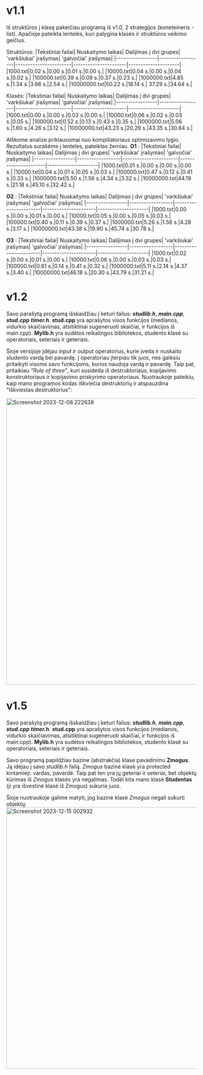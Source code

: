 # v1.1
Iš struktūros į klasę pakeičiau programą iš v1.0, 2 strategijos  (koneteineris - list). Apačioje pateikta lentelės, kuri palygina klasės ir struktūros veikimo geičius.

Struktūros:
|Tekstiniai failai| Nuskaitymo laikas| Dalijimas į dvi grupes| 'varkšiukai' įrašymas| 'galvočiai' įrašymas|
|-----------------|------------------|-----------------------|----------------------|---------------------|
|1000.txt|0.02 s.|0.00 s.|0.01 s.|0.00 s.|
|10000.txt|0.04 s.|0.00 s.|0.04 s.|0.02 s.|
|100000.txt|0.39 s.|0.09 s.|0.37 s.|0.23 s.|
|1000000.txt|4.85 s.|1.34 s.|3.66 s.|2.54 s.|
|10000000.txt|50.22 s.|18.14 s.| 37.29 s.|34.64 s.|  

Klasės:
|Tekstiniai failai| Nuskaitymo laikas| Dalijimas į dvi grupes| 'varkšiukai' įrašymas| 'galvočiai' įrašymas|
|-----------------|------------------|-----------------------|----------------------|---------------------|
|1000.txt|0.00 s.|0.00 s.|0.02 s.|0.00 s.|
|10000.txt|0.06 s.|0.02 s.|0.03 s.|0.05 s.|
|100000.txt|0.52 s.|0.13 s.|0.43 s.|0.35 s.|
|1000000.txt|5.06 s.|1.60 s.|4.26 s.|3.12 s.|
|10000000.txt|43.23 s.|20.29 s.|43.35 s.|30.84 s.|  

Atlikome analize priklausomai nuo kompiliatoriaus optimizavimo lygio. Rezultatus surašėme į lenteles, pateiktas žemiau.
**O1** :
|Tekstiniai failai| Nuskaitymo laikas| Dalijimas į dvi grupes| 'varkšiukai' įrašymas| 'galvočiai' įrašymas|
|-----------------|------------------|-----------------------|----------------------|---------------------|
|1000.txt|0.01 s.|0.00 s.|0.00 s.|0.00 s.|
|10000.txt|0.04 s.|0.01 s.|0.05 s.|0.03 s.|
|100000.txt|0.47 s.|0.12 s.|0.41 s.|0.33 s.|
|1000000.txt|5.50 s.|1.56 s.|4.34 s.|3.32 s.|
|10000000.txt|44.19 s.|21.18 s.|45.10 s.|32.42 s.|  

**O2** :
|Tekstiniai failai| Nuskaitymo laikas| Dalijimas į dvi grupes| 'varkšiukai' įrašymas| 'galvočiai' įrašymas|
|-----------------|------------------|-----------------------|----------------------|---------------------|
|1000.txt|0.00 s.|0.00 s.|0.01 s.|0.00 s.|
|10000.txt|0.05 s.|0.00 s.|0.05 s.|0.03 s.|
|100000.txt|0.40 s.|0.11 s.|0.39 s.|0.37 s.|
|1000000.txt|5.26 s.|1.56 s.|4.28 s.|3.17 s.|
|10000000.txt|43.38 s.|19.90 s.|45.74 s.|30.78 s.| 

**O3** :
|Tekstiniai failai| Nuskaitymo laikas| Dalijimas į dvi grupes| 'varkšiukai' įrašymas| 'galvočiai' įrašymas|
|-----------------|------------------|-----------------------|----------------------|---------------------|
|1000.txt|0.02 s.|0.00 s.|0.01 s.|0.00 s.|
|10000.txt|0.06 s.|0.00 s.|0.03 s.|0.03 s.|
|100000.txt|0.61 s.|0.14 s.|0.41 s.|0.32 s.|
|1000000.txt|5.11 s.|2.14 s.|4.37 s.|3.40 s.|
|10000000.txt|46.18 s.|20.30 s.|43.79 s.|31.21 s.| 


# v1.2
Savo parašytą programą išskaidžiau į keturi failus: ***studlib.h***, ***main.cpp***, ***stud.cpp*** ***timer.h***. **stud.cpp** yra aprašytos visos funkcijos (medianos, vidurkio skaičiavimas, atsitiktinai sugeneruoti skaičiai, ir  funkcijos iš main.cpp). **Mylib.h** yra sudėtos reikalingos bibliotekos, studento klasė su operatoriais, seteriais ir geteriais.

Šioje versijoje įdėjau *input* ir *output* operatorius, kurie įveda ir nuskaito studento vardą bei pavardę. Į operatoriau įterpiau tik juos, nes galėsiu pritaikyti visoms savo funkcijoms, kurios naudoja vardą ir pavardę.
Taip pat, pritaikiau *"Rule of three"*, kuri susideda iš destruktoriaus, kopijavimo konstruktoriaus ir kopijavimo priskyrimo operatoriaus. Nuotraukoje pateikiu, kaip mano programos kodas iškviečia destruktorių ir atspauzdina "Iškviestas destruktorius":

<img width="757" alt="Screenshot 2023-12-08 222638" src="https://github.com/Aracinskaite/Objektinis2/assets/144428697/8eb0b1fb-8f5d-4e60-af48-97c7f0343f40">

# v1.5
Savo parašytą programą išskaidžiau į keturi failus: ***studlib.h***, ***main.cpp***, ***stud.cpp*** ***timer.h***. **stud.cpp** yra aprašytos visos funkcijos (medianos, vidurkio skaičiavimas, atsitiktinai sugeneruoti skaičiai, ir  funkcijos iš main.cpp). **Mylib.h** yra sudėtos reikalingos bibliotekos, studento klasė su operatoriais, seteriais ir geteriais.

Savo programą papildžiau bazine (abstrakčia) klase pavadinimu **Zmogus**. Ją idėjau į savo *studlib.h* failą. *Zmogus* bazinė klasė yra protected kintamieji: vardas, pavardė. Taip pat ten yra jų geteriai ir seteriai, bet objektų kūrimas iš *Zmogus* klasės yra negalimas. Todėl kita mano klasė **Studentas** (ji yra išvestinė klasė iš Zmogus) sukuria juos.

Šioje nuotraukoje galime matyti, jog bazinė klasė *Zmogus* negali sukurti objektų:
<img width="691" alt="Screenshot 2023-12-15 002932" src="https://github.com/Aracinskaite/Objektinis2/assets/144428697/efef99e2-851b-4340-adfe-384f21be4884">


